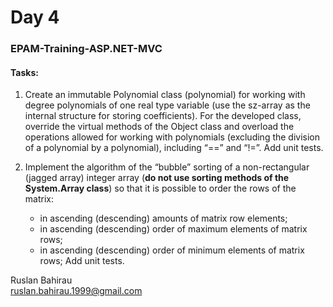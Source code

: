 ﻿# Day 4
### EPAM-Training-ASP.NET-MVC

#### Tasks:

1. Create an immutable Polynomial class (polynomial) for working with degree polynomials 
of one real type variable (use the sz-array as the internal structure for storing coefficients). 
For the developed class, override the virtual methods of the Object class and overload the operations 
allowed for working with polynomials (excluding the division of a polynomial by a polynomial), 
including “==” and “!=”. Add unit tests.

2. Implement the algorithm of the “bubble” sorting of a non-rectangular 
(jagged array) integer array (**do not use sorting methods of the System.Array class**) 
so that it is possible to order the rows of the matrix:
	+ in ascending (descending) amounts of matrix row elements;
	+ in ascending (descending) order of maximum elements of matrix rows;
	+ in ascending (descending) order of minimum elements of matrix rows;
Add unit tests.


Ruslan Bahirau  
ruslan.bahirau.1999@gmail.com
